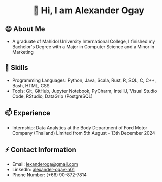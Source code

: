 <div id="user-content-toc">
  <ul align="center" style="list-style: none;">
    <summary>
      <h1>👋 Hi, I am Alexander Ogay</h1>
     </summary>
  </ul>
</div>

## 😄 About Me
- A graduate of Mahidol University International College, I finished my Bachelor's Degree with a Major in Computer Science and a Minor in Marketing
## 🌱 Skills
- Programming Languages: Python, Java, Scala, Rust, R, SQL, C, C++, Bash, HTML, CSS
- Tools: Git, GitHub, Jupyter Notebook, PyCharm, IntelliJ, Visual Studio Code, RStudio, DataGrip (PostgreSQL)
## 📫 Experience
- Internship: Data Analytics at the Body Department of Ford Motor Company (Thailand) Limited from 5th August - 13th December 2024
## ⚡ Contact Information
- Email: [lexanderoga@gmail.com](lexanderoga@gmail.com)
- LinkedIn: [alexander-ogay-n01](http://www.linkedin.com/in/alexander-ogay-n01)
- Phone Number: (+66) 90-872-7814

<!---
Alex-Oga/Alex-Oga is a ✨ special ✨ repository because its `README.md` (this file) appears on your GitHub profile.
You can click the Preview link to take a look at your changes.
--->
